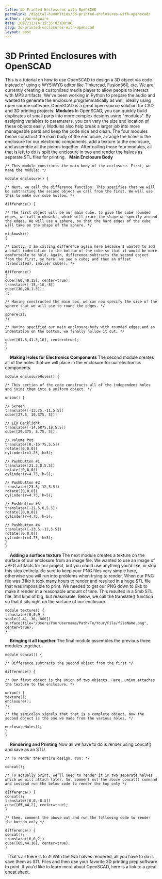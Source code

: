 ```yaml
---
title: 3D Printed Enclosures with OpenSCAD
permalink: /digital-humanities/3d-printed-enclosures-with-openscad/
author: ryan-maguire
date: 2017/11/14 12:35:03+00:00
slug: 3d-printed-enclosures-with-openscad
layout: post
---
```


# 3D Printed Enclosures with OpenSCAD

This is a tutorial on how to use OpenSCAD to design a 3D object via code instead of using a WYSIWYG editor like Tinkercad, Fusion360, etc. We are currently creating a customized media player to allow people to interact with MP3 artifacts. We've been working in Python to prepare the audio and wanted to generate the enclosure programmatically as well, ideally using open source software. OpenSCAD is a great open source solution for CAD and 3D printing projects. **Modules** In OpenSCAD, you can quickly build duplicates of small parts into more complex designs using "modules". By assigning variables to parameters, you can vary the size and location of these objects easily. Modules also help break a larger job into more manageable parts and keep the code nice and clean. The four modules below construct the main body of the enclosure, arrange the holes in the enclosure for our electronic components, add a texture to the enclosure, and assemble all the pieces together. After calling those four modules, all that is left to do is split the enclosure in two and render the halves as separate STL files for printing.   **Main Enclosure Body**
    
    
    /* This module constructs the main body of the enclosure. First, we name the module: */
    
    module enclosure() {
    
    /* Next, we call the difference function. This specifies that we will be subtracting the second object we call from the first. We will use this to make our cube hollow. */
    
    difference() {
    
    /* The first object will be our main cube. to give the cube rounded edges, we call minkowski, which will trace the shape we specify around the edges. We will use a sphere, so that the hard edges of the cube will take on the shape of the sphere. */
    
    minkowski()
    {
    
    /* Lastly, I am calling difference again here because I wanted to add a small indentation to the bottom of the cube so that it would be more comfortable to hold. Again, difference subtracts the second object from the first, so here, we see a cube; and then an offset (translated), smaller cube(); */
    
    difference()
    {
    cube([60,40,15], center=true);
    translate([-15,-10,-8])
    cube([30,20,1.5]);
    };
    
    /* Having constructed the main box, we can now specify the size of the sphere that we will use to round the edges. */
    
    sphere(2);
    };
    
    /* Having specified our main enclosure body with rounded edges and an indentation on the bottom, we finally hollow it out. */
    
    cube([61.5,41.5,16], center=true);
    }
    }
    

    **Making Holes for Electronics Components** The second module creates all of the holes that we will place in the enclosure for our electronics components. 
    
    
    module enclosureHoles() {
    
    /* This section of the code constructs all of the independent holes and joins them into a uniform object. */
    
    union() {
    
    // Screen
    translate([-13.75,-11,5.5])
    cube([27.5, 19.375, 5]);
    
    // LED Backlight
    translate([-14.6875,10,5.5])
    cube([29.375, 8.75, 5]);
    
    // Volume Pot
    translate([0,-15.75,5.5])
    rotate([0,0,0])
    cylinder(r=1.25, h=5);
    
    // Pushbutton #1
    translate([21.5,0,5.5])
    rotate([0,0,0])
    cylinder(r=4.75, h=5);
    
    // Pushbutton #2
    translate([23.5,-12,5.5])
    rotate([0,0,0])
    cylinder(r=4.75, h=5);
    
    // Pushbutton #3
    translate([-21.5,0,5.5])
    rotate([0,0,0])
    cylinder(r=4.75, h=5);
    
    // Pushbutton #4
    translate([-23.5,-12,5.5])
    rotate([0,0,0])
    cylinder(r=4.75, h=5);
    }
    }
    

    **Adding a surface texture** The next module creates a texture on the surface of our enclosure from an image file. We wanted to use an image of JPEG artifacts for our project, but you could use anything you'd like, or skip this step entirely. Be sure to keep your PNG files very simple here, otherwise you will run into problems when trying to render. When our PNG file was 31kb it took many hours to render and resulted in a huge STL file that was impossible to print. We needed to get our PNG down to 6kb to make it render in a reasonable amount of time. This resulted in a 5mb STL file. Still kind of big, but reasonable. Below, we call the translate() function so that it sits right on the surface of our enclosure. 
    
    
    module texture() {
    translate([0,0,9])
    scale([.41,.36,.006]) surface(file="/Users/YourUsername/Path/To/Your/File/fileName.png",
    center=true);
    }
    

    **Bringing it all together** The final module assembles the previous three modules together. 
    
    
    module concat() {
    
    /* Difference subtracts the second object from the first */
    
    difference() {
    
    /* Our first object is the Union of two objects. Here, union attaches the texture to the enclosure. */
    
    union() {
    texture();
    enclosure();
    };
    
    /* the semicolon signals that that is a complete object. Now the second object is the one we made from the various holes. */
    
    enclosureHoles();
    }
    }
    

    **Rendering and Printing** Now all we have to do is render using concat() and save as an STL! 
    
    
    /* To render the entire design, run: */ 
    
    concat();
    
    /* To actually print, we’ll need to render it in two separate halves which we will attach later. So, comment out the above concat() command and instead run the below code to render the top only */
    
    difference() {
    concat();
    translate([0,0,-8.5])
    cube([65,44,2], center=true);
    }
    
    /* then, comment the above out and run the following code to render the bottom only */
    
    difference() {
    concat();
    translate([0,0,2])
    cube([65,44,16], center=true);
    }
    

  That's all there is to it! With the two halves rendered, all you have to do is save them as STL Files and then use your favorite 3D printing prep software to print. If you'd like to learn more about OpenSCAD, here is a link to a great [cheat sheet](http://www.openscad.org/cheatsheet/).